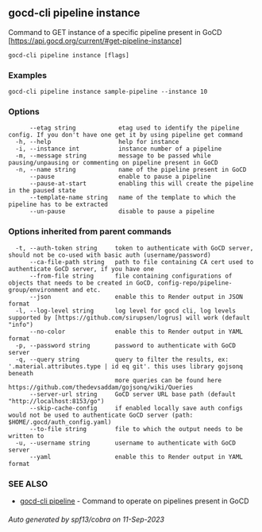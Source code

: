 ## gocd-cli pipeline instance

Command to GET instance of a specific pipeline present in GoCD [https://api.gocd.org/current/#get-pipeline-instance]

```
gocd-cli pipeline instance [flags]
```

### Examples

```
gocd-cli pipeline instance sample-pipeline --instance 10
```

### Options

```
      --etag string            etag used to identify the pipeline config. If you don't have one get it by using pipeline get command
  -h, --help                   help for instance
  -i, --instance int           instance number of a pipeline
  -m, --message string         message to be passed while pausing/unpausing or commenting on pipeline present in GoCD
  -n, --name string            name of the pipeline present in GoCD
      --pause                  enable to pause a pipeline
      --pause-at-start         enabling this will create the pipeline in the paused state
      --template-name string   name of the template to which the pipeline has to be extracted
      --un-pause               disable to pause a pipeline
```

### Options inherited from parent commands

```
  -t, --auth-token string     token to authenticate with GoCD server, should not be co-used with basic auth (username/password)
      --ca-file-path string   path to file containing CA cert used to authenticate GoCD server, if you have one
      --from-file string      file containing configurations of objects that needs to be created in GoCD, config-repo/pipeline-group/environment and etc.
      --json                  enable this to Render output in JSON format
  -l, --log-level string      log level for gocd cli, log levels supported by [https://github.com/sirupsen/logrus] will work (default "info")
      --no-color              enable this to Render output in YAML format
  -p, --password string       password to authenticate with GoCD server
  -q, --query string          query to filter the results, ex: '.material.attributes.type | id eq git'. this uses library gojsonq beneath
                              more queries can be found here https://github.com/thedevsaddam/gojsonq/wiki/Queries
      --server-url string     GoCD server URL base path (default "http://localhost:8153/go")
      --skip-cache-config     if enabled locally save auth configs would not be used to authenticate GoCD server (path: $HOME/.gocd/auth_config.yaml)
      --to-file string        file to which the output needs to be written to
  -u, --username string       username to authenticate with GoCD server
      --yaml                  enable this to Render output in YAML format
```

### SEE ALSO

* [gocd-cli pipeline](gocd-cli_pipeline.md)	 - Command to operate on pipelines present in GoCD

###### Auto generated by spf13/cobra on 11-Sep-2023
